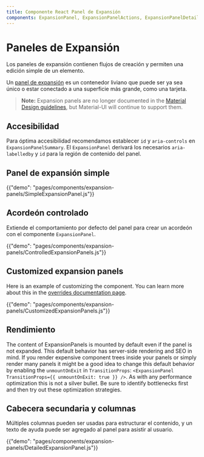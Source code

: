 ```yaml
---
title: Componente React Panel de Expansión
components: ExpansionPanel, ExpansionPanelActions, ExpansionPanelDetails, ExpansionPanelSummary
---
```


# Paneles de Expansión

<p class="description">Los paneles de expansión contienen flujos de creación y permiten una edición simple de un elemento.</p>

Un [panel de expansión](https://material.io/archive/guidelines/components/expansion-panels.html) es un contenedor liviano que puede ser ya sea único o estar conectado a una superficie más grande, como una tarjeta.

> **Note:** Expansion panels are no longer documented in the [Material Design guidelines](https://material.io/), but Material-UI will continue to support them.

## Accesibilidad

Para óptima accesibilidad recomendamos establecer `id` y `aria-controls` en `ExpansionPanelSummary`. El `ExpansionPanel` derivará los necesarios `aria-labelledby` y `id` para la región de contenido del panel.

## Panel de expansión simple

{{"demo": "pages/components/expansion-panels/SimpleExpansionPanel.js"}}

## Acordeón controlado

Extiende el comportamiento por defecto del panel para crear un acordeón con el componente `ExpansionPanel`.

{{"demo": "pages/components/expansion-panels/ControlledExpansionPanels.js"}}

## Customized expansion panels

Here is an example of customizing the component. You can learn more about this in the [overrides documentation page](/customization/components/).

{{"demo": "pages/components/expansion-panels/CustomizedExpansionPanels.js"}}

## Rendimiento

The content of ExpansionPanels is mounted by default even if the panel is not expanded. This default behavior has server-side rendering and SEO in mind. If you render expensive component trees inside your panels or simply render many panels it might be a good idea to change this default behavior by enabling the `unmountOnExit` in `TransitionProps`: `<ExpansionPanel TransitionProps={{ unmountOnExit: true }} />`. As with any performance optimization this is not a silver bullet. Be sure to identify bottlenecks first and then try out these optimization strategies.

## Cabecera secundaria y columnas

Múltiples columnas pueden ser usadas para estructurar el contenido, y un texto de ayuda puede ser agregado al panel para asistir al usuario.

{{"demo": "pages/components/expansion-panels/DetailedExpansionPanel.js"}}